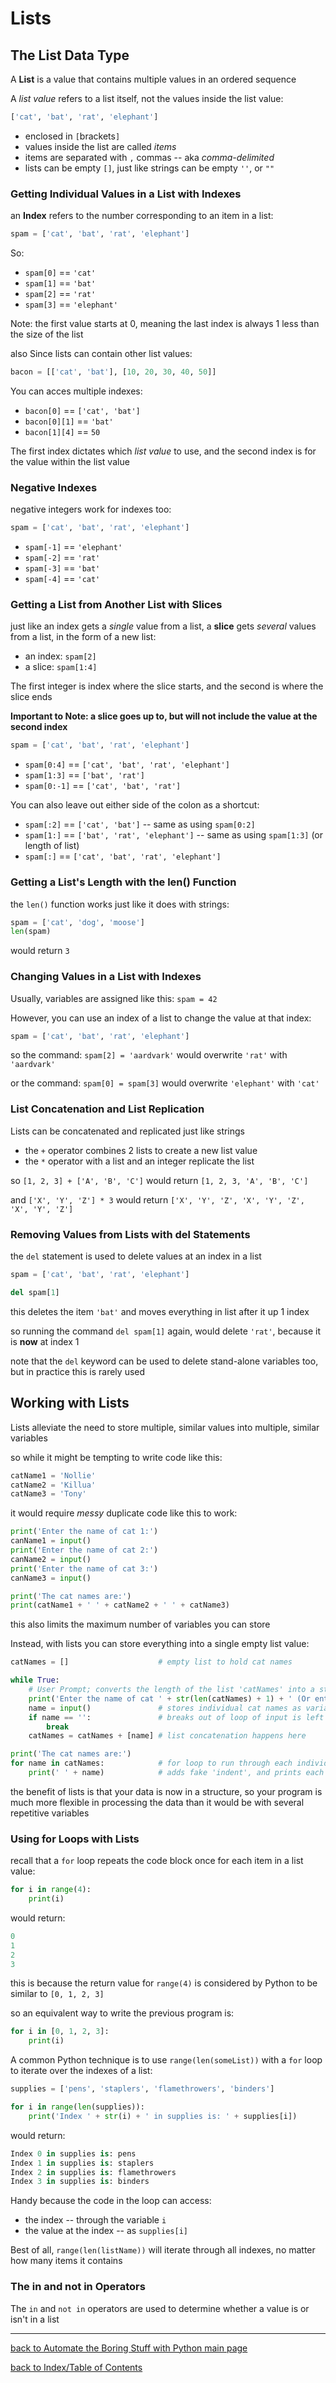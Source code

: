 # Lists

## The List Data Type

A **List** is a value that contains multiple values in an ordered sequence

A *list value* refers to a list itself, not the values inside the list value:
```python
['cat', 'bat', 'rat', 'elephant']
```
* enclosed in `[`brackets`]`
* values inside the list are called *items*
* items are separated with `,` commas -- aka *comma-delimited*
* lists can be empty `[]`, just like strings can be empty `''`, or `""`

### Getting Individual Values in a List with Indexes

an **Index** refers to the number corresponding to an item in a list:
```python
spam = ['cat', 'bat', 'rat', 'elephant']
```
So:
* `spam[0]` == `'cat'`
* `spam[1]` == `'bat'`
* `spam[2]` == `'rat'`
* `spam[3]` == `'elephant'`

Note: the first value starts at 0, meaning the last index is always 1 less than the size of the list

also Since lists can contain other list values:
```python
bacon = [['cat', 'bat'], [10, 20, 30, 40, 50]]
```
You can acces multiple indexes:
* `bacon[0]` == `['cat', 'bat']`
* `bacon[0][1]` == `'bat'`
* `bacon[1][4]` == `50`

The first index dictates which *list value* to use, and the second index is for the value within the list value

### Negative Indexes

negative integers work for indexes too:
```python
spam = ['cat', 'bat', 'rat', 'elephant']
```
* `spam[-1]` == `'elephant'`
* `spam[-2]` == `'rat'`
* `spam[-3]` == `'bat'`
* `spam[-4]` == `'cat'`

### Getting a List from Another List with Slices

just like an index gets a *single* value from a list, a **slice** gets *several* values from a list, 
in the form of a new list:
* an index: `spam[2]`
* a slice: `spam[1:4]`

The first integer is index where the slice starts, and the second is where the slice ends

**Important to Note: a slice goes up to, but will not include the value at the second index**
```python
spam = ['cat', 'bat', 'rat', 'elephant']
```
* `spam[0:4]` == `['cat', 'bat', 'rat', 'elephant']`
* `spam[1:3]` == `['bat', 'rat']`
* `spam[0:-1]` == `['cat', 'bat', 'rat']`

You can also leave out either side of the colon as a shortcut:
* `spam[:2]` == `['cat', 'bat']` -- same as using `spam[0:2]`
* `spam[1:]` == `['bat', 'rat', 'elephant']` -- same as using `spam[1:3]` (or length of list)
* `spam[:]` == `['cat', 'bat', 'rat', 'elephant']`

### Getting a List's Length with the len() Function

the `len()` function works just like it does with strings:
```python
spam = ['cat', 'dog', 'moose']
len(spam)
```
would return `3`

### Changing Values in a List with Indexes

Usually, variables are assigned like this: `spam = 42`

However, you can use an index of a list to change the value at that index:
```python
spam = ['cat', 'bat', 'rat', 'elephant']
```
so the command: `spam[2] = 'aardvark'` would overwrite `'rat'` with `'aardvark'`

or the command: `spam[0] = spam[3]` would overwrite `'elephant'` with `'cat'`

### List Concatenation and List Replication

Lists can be concatenated and replicated just like strings
* the `+` operator combines 2 lists to create a new list value
* the `*` operator with a list and an integer replicate the list

so `[1, 2, 3] + ['A', 'B', 'C']` would return `[1, 2, 3, 'A', 'B', 'C']`

and `['X', 'Y', 'Z'] * 3` would return `['X', 'Y', 'Z', 'X', 'Y', 'Z', 'X', 'Y', 'Z']`

### Removing Values from Lists with del Statements

the `del` statement is used to delete values at an index in a list
```python
spam = ['cat', 'bat', 'rat', 'elephant']

del spam[1]
```
this deletes the item `'bat'` and moves everything in list after it up 1 index

so running the command `del spam[1]` again, would delete `'rat'`, because it is **now** at index 1

note that the `del` keyword can be used to delete stand-alone variables too, but in practice this 
is rarely used


## Working with Lists

Lists alleviate the need to store multiple, similar values into multiple, similar variables

so while it might be tempting to write code like this:
```python
catName1 = 'Nollie'
catName2 = 'Killua'
catName3 = 'Tony'
```
it would require *messy* duplicate code like this to work:
```python
print('Enter the name of cat 1:')
canName1 = input()
print('Enter the name of cat 2:')
canName2 = input()
print('Enter the name of cat 3:')
canName3 = input()

print('The cat names are:')
print(catName1 + ' ' + catName2 + ' ' + catName3)
```
this also limits the maximum number of variables you can store

Instead, with lists you can store everything into a single empty list value:
```python
catNames = []                    # empty list to hold cat names

while True:
    # User Prompt; converts the length of the list 'catNames' into a string; exit instructions
    print('Enter the name of cat ' + str(len(catNames) + 1) + ' (Or enter nothing to stop.):')
    name = input()               # stores individual cat names as variable 'name'
    if name == '':               # breaks out of loop of input is left empty
        break
    catNames = catNames + [name] # list concatenation happens here

print('The cat names are:')
for name in catNames:            # for loop to run through each individual list item
    print(' ' + name)            # adds fake 'indent', and prints each item
```
the benefit of lists is that your data is now in a structure, so your program is much more flexible
in processing the data than it would be with several repetitive variables

### Using for Loops with Lists

recall that a `for` loop repeats the code block once for each item in a list value:
```python
for i in range(4):
    print(i)
```
would return:
```python
0
1
2
3
```
this is because the return value for `range(4)` is considered by Python to be similar to `[0, 1, 2, 3]`

so an equivalent way to write the previous program is:
```python
for i in [0, 1, 2, 3]:
    print(i)
```

A common Python technique is to use `range(len(someList))` with a `for` loop to iterate over
the indexes of a list:
```python
supplies = ['pens', 'staplers', 'flamethrowers', 'binders']

for i in range(len(supplies)):
    print('Index ' + str(i) + ' in supplies is: ' + supplies[i])
```
would return:
```python
Index 0 in supplies is: pens
Index 1 in supplies is: staplers
Index 2 in supplies is: flamethrowers
Index 3 in supplies is: binders
```
Handy because the code in the loop can access:
* the index -- through the variable `i`
* the value at the index -- as `supplies[i]`

Best of all, `range(len(listName))` will iterate through all indexes, no matter how many items it 
contains

### The in and not in Operators

The `in` and `not in` operators are used to determine whether a value is or isn't in a list


---
[back to Automate the Boring Stuff with Python main page](atbswp.md)

[back to Index/Table of Contents](index.md)
